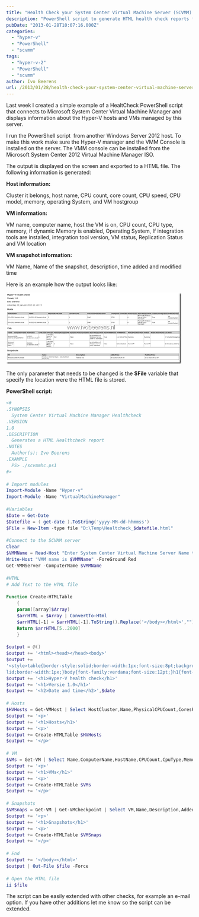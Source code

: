 ```yaml
---
title: "Health Check your System Center Virtual Machine Server (SCVMM) 2012 environent with PowerShell"
description: "PowerShell script to generate HTML health check reports for SCVMM 2012 environments."
pubDate: "2013-01-28T10:07:16.000Z"
categories: 
  - "hyper-v"
  - "PowerShell"
  - "scvmm"
tags: 
  - "hyper-v-2"
  - "PowerShell"
  - "scvmm"
author: Ivo Beerens
url: /2013/01/28/health-check-your-system-center-virtual-machine-server-scvmm-2012-environent-with-powershell/
---
```


Last week I created a simple example of a HealtCheck PowerShell script that connects to Microsoft System Center Virtual Machine Manager and displays information about the Hyper-V hosts and VMs managed by this server.

I run the PowerShell script  from another Windows Server 2012 host. To make this work make sure the Hyper-V manager and the VMM Console is installed on the server. The VMM console can be installed from the Microsoft System Center 2012 Virtual Machine Manager ISO.

The output is displayed on the screen and exported to a HTML file. The following information is generated:

**Host information:**

Cluster it belongs, host name, CPU count, core count, CPU speed, CPU model, memory, operating System, and VM hostgroup

**VM information:**

VM name, computer name, host the VM is on, CPU count, CPU type, memory, if dynamic Memory is enabled, Operating System, If integration tools are installed, integration tool version, VM status, Replication Status and VM location

**VM snapshot information:**

VM Name, Name of the snapshot, description, time added and modified time

Here is an example how the output looks like:

![image](images/image_thumb8.png "image")

The only parameter that needs to be changed is the **$File** variable that specify the location were the HTML file is stored.

**PowerShell script:**

```powershell
<#
.SYNOPSIS
  System Center Virtual Machine Manager Healthcheck 
.VERSION
1.0
.DESCRIPTION
  Generates a HTML Healthcheck report 
.NOTES
  Author(s): Ivo Beerens 
.EXAMPLE
  PS> ./scvmmhc.ps1
#>

# Import modules
Import-Module -Name "Hyper-v"
Import-Module -Name "VirtualMachineManager"

#Variables
$Date = Get-Date
$Datefile = ( get-date ).ToString('yyyy-MM-dd-hhmmss')
$File = New-Item -type file "D:\Temp\Healtcheck_$datefile.html"

#Connect to the SCVMM server
Clear
$VMMName = Read-Host "Enter System Center Virtual Machine Server Name to check"
Write-Host "VMM name is $VMMName" -ForeGround Red 
Get-VMMServer -ComputerName $VMMName

#HTML
# Add Text to the HTML file 

Function Create-HTMLTable
    {
    param([array]$Array)
    $arrHTML = $Array | ConvertTo-Html
    $arrHTML[-1] = $arrHTML[-1].ToString().Replace('</body></html>',"")
    Return $arrHTML[5..2000]
    }

$output = @()
$output += '<html><head></head><body>'
$output += 
'<style>table{border-style:solid;border-width:1px;font-size:8pt;background-color:#ccc;width:100%;}th{text-align:left;}td{background-color:#fff;width:20%;border-style:so
lid;border-width:1px;}body{font-family:verdana;font-size:12pt;}h1{font-size:12pt;}h2{font-size:10pt;}</style>'
$output += '<h1>Hyper-V health check</h1>'
$output += '<h1>Versie 1.0</h1>'
$output += '<h2>Date and time</h2>',$date

# Hosts
$HVHosts = Get-VMHost | Select HostCluster,Name,PhysicalCPUCount,CoresPerCPU,ProcessorManufacturer,CPUSpeed,CPUModel,@{N="Memory(GB)";E={[math]::Round((($_.TotalMemory)/1GB),3)}},OperatingSystem,EnableLiveMigration,VMHostGroup
$output += '<p>'
$output += '<h1>Hosts</h1>'
$output += '<p>'
$output += Create-HTMLTable $HVHosts
$output += '</p>' 

# VM
$VMs = Get-VM | Select Name,ComputerName,HostName,CPUCount,CpuType,MemoryAssignedMB,DynamicMemoryEnabled,OperatingSystem,HasVMAdditions,VMAddition,VirtualMachineState,Status,ReplicationStatus,Location
$output += '<p>'
$output += '<h1>VMs</h1>'
$output += '<p>'
$output += Create-HTMLTable $VMs
$output += '</p>'

# Snapshots
$VMSnaps = Get-VM | Get-VMCheckpoint | Select VM,Name,Description,AddedTime,ModifiedTime 
$output += '<p>'
$output += '<h1>Snapshots</h1>'
$output += '<p>'
$output += Create-HTMLTable $VMSnaps
$output += '</p>'

# End
$output += '</body></html>'    
$output | Out-File $file -Force

# Open the HTML file
ii $file
```

The script can be easily extended with other checks, for example an e-mail option. If you have other additions let me know so the script can be extended.